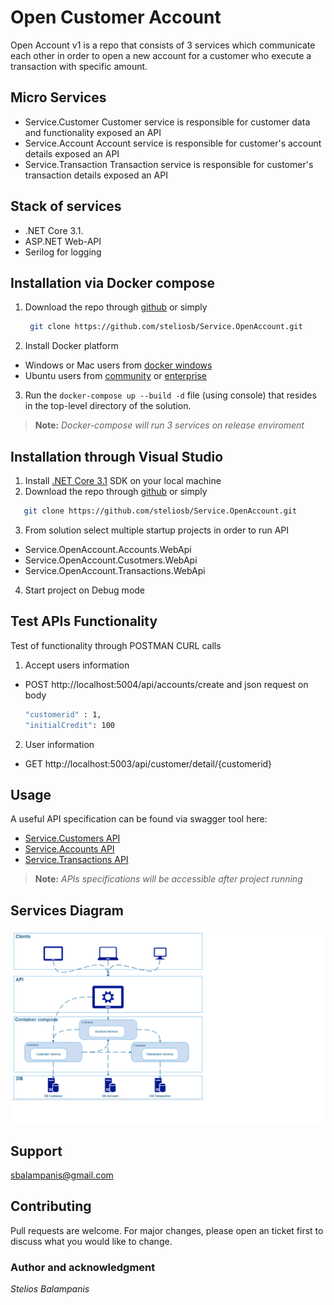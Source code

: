 # Open Customer Account

Open Account v1 is a repo that consists of 3 services which communicate each other in order to open a new account for a customer who execute a transaction with specific amount.

## Micro Services
- Service.Customer
Customer service is responsible for customer data and functionality exposed an API
- Service.Account
Account service is responsible for customer's account details exposed an API
- Service.Transaction
Transaction service is responsible for customer's transaction details exposed an API

## Stack of services
- .NET Core 3.1.
- ASP.NET Web-API
- Serilog for logging

## Installation via Docker compose

1. Download the repo through [github](https://github.com/steliosb/Service.OpenAccount) or simply
   ```bash
    git clone https://github.com/steliosb/Service.OpenAccount.git
   ```
2. Install Docker platform
  - Windows or Mac users from [docker windows](https://www.docker.com/products/docker-desktop)
  - Ubuntu users from [community](https://docs.docker.com/install/linux/docker-ce/ubuntu/) or [enterprise](https://docs.docker.com/ee/docker-ee/ubuntu/)
3. Run the `docker-compose up --build -d` file (using console) that resides in the top-level directory of the solution.

> **Note:** *Docker-compose will run 3 services on release enviroment*

## Installation through Visual Studio
1. Install [.NET Core 3.1](https://dotnet.microsoft.com/download/dotnet-core/3.1) SDK on your local machine
2. Download the repo through [github](https://github.com/steliosb/Service.OpenAccount) or simply
  ```bash
     git clone https://github.com/steliosb/Service.OpenAccount.git
  ```
3. From solution select multiple startup projects in order to run API
  - Service.OpenAccount.Accounts.WebApi
  - Service.OpenAccount.Cusotmers.WebApi
  - Service.OpenAccount.Transactions.WebApi
4. Start project on Debug mode
 
## Test APIs Functionality

Test of functionality through POSTMAN CURL calls

1. Accept users information
  - POST http://localhost:5004/api/accounts/create and json request on body
    ```bash
    "customerid" : 1,
    "initialCredit": 100
    ```
2. User information
  - GET http://localhost:5003/api/customer/detail/{customerid}
 
## Usage
A useful API specification can be found via swagger tool here: 
 - [Service.Customers API](http://localhost:5004/swagger)
 - [Service.Accounts API](http://localhost:5002/swagger)
 - [Service.Transactions API](http://localhost:5000/swagger)
> **Note:** *APIs specifications will be accessible after project running*

## Services Diagram
![Open Account diagram](Service.OpenAccount.Diagram.png)

## Support
sbalampanis@gmail.com

## Contributing
Pull requests are welcome. For major changes, please open an ticket first to discuss what you would like to change.

### Author and acknowledgment
*Stelios Balampanis*
